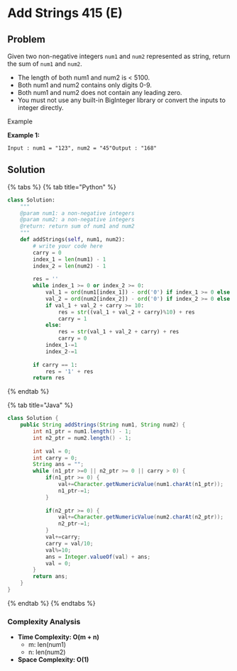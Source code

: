 # Add Strings 415 (E)

## Problem

Given two non-negative integers `num1` and `num2` represented as string, return the sum of `num1` and `num2`.

* The length of both num1 and num2 is < 5100.
* Both num1 and num2 contains only digits 0-9.
* Both num1 and num2 does not contain any leading zero.
* You must not use any built-in BigInteger library or convert the inputs to integer directly.

Example

**Example 1:**

```
Input : num1 = "123", num2 = "45"Output : "168"
```

## Solution&#x20;

{% tabs %}
{% tab title="Python" %}
```python
class Solution:
    """
    @param num1: a non-negative integers
    @param num2: a non-negative integers
    @return: return sum of num1 and num2
    """
    def addStrings(self, num1, num2):
        # write your code here
        carry = 0
        index_1 = len(num1) - 1
        index_2 = len(num2) - 1
        
        res = ''
        while index_1 >= 0 or index_2 >= 0:
            val_1 = ord(num1[index_1]) - ord('0') if index_1 >= 0 else 0
            val_2 = ord(num2[index_2]) - ord('0') if index_2 >= 0 else 0
            if val_1 + val_2 + carry >= 10:
                res = str((val_1 + val_2 + carry)%10) + res
                carry = 1
            else:
                res = str(val_1 + val_2 + carry) + res
                carry = 0
            index_1-=1
            index_2-=1
        
        if carry == 1:
            res = '1' + res
        return res
```
{% endtab %}

{% tab title="Java" %}
```java
class Solution {
    public String addStrings(String num1, String num2) {
        int n1_ptr = num1.length() - 1;
        int n2_ptr = num2.length() - 1;
        
        int val = 0;
        int carry = 0;
        String ans = "";
        while (n1_ptr >=0 || n2_ptr >= 0 || carry > 0) {
            if(n1_ptr >= 0) {
                val+=Character.getNumericValue(num1.charAt(n1_ptr));
                n1_ptr-=1;
            }
            
            if(n2_ptr >= 0) {
                val+=Character.getNumericValue(num2.charAt(n2_ptr));
                n2_ptr-=1;
            }
            val+=carry;
            carry = val/10;
            val%=10;
            ans = Integer.valueOf(val) + ans;
            val = 0;
        }
        return ans;
    }
}
```
{% endtab %}
{% endtabs %}

### Complexity Analysis

* **Time Complexity: O(m + n)**
  * m: len(num1)
  * n: len(num2)
* **Space Complexity: O(1)**
